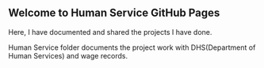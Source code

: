 ## Welcome to Human Service GitHub Pages

Here, I have documented and shared the projects I have done. 

Human Service folder documents the project work with DHS(Department of Human Services) and wage records. 
